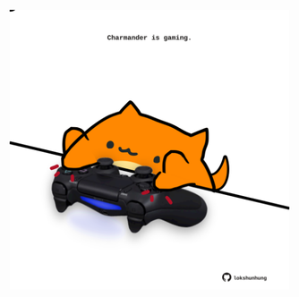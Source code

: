 <!-- built at 09/09/2022, 16:01:04 UTC -->
<p align="center">
  <img width="500" height="500" src="./ReadmeImage.svg">
</p>
